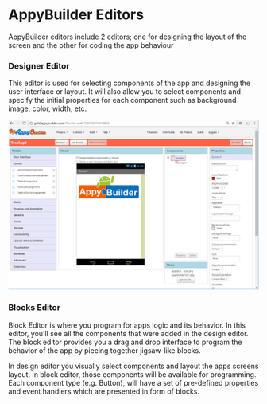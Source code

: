 # AppyBuilder Editors

AppyBuilder editors include 2 editors; one for designing the layout of the screen and the other for coding the app behaviour

### **Designer Editor**

This editor is used for selecting components of the app and designing the user interface or layout. It will also allow you to select components and specify the initial properties for each component such as background image, color, width, etc.

![](/assets/book1.png)

### **Blocks Editor**

Block Editor is where you program for apps logic and its behavior. In this editor, you’ll see all the components that were added in the design editor. The block editor provides you a drag and drop interface to program the behavior of the app by piecing together jigsaw-like blocks.

In design editor you visually select components and layout the apps screens layout. In block editor, those components will be available for programming. Each component type \(e.g. Button\), will have a set of pre-defined properties and event handlers which are presented in form of blocks.



